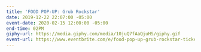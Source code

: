 ```yaml
---
title: 'FOOD POP-UP: Grub Rockstar'
date: 2019-12-22 22:07:00 -05:00
event-date: 2020-02-15 12:00:00 -05:00
end-time: 02PM
giphy-url: https://media.giphy.com/media/10juQ7fAaQjuHS/giphy.gif
event-url: https://www.eventbrite.com/e/food-pop-up-grub-rockstar-tickets-87074673693
---
```


